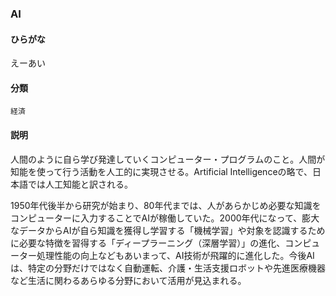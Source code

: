 <div style="display:none;">

## [あ行](securities-terms?id=あ行)
## [か行](securities-terms?id=か行)
## [さ行](securities-terms?id=さ行)
## [た行](securities-terms?id=た行)
## [な行](securities-terms?id=な行)
## [は行](securities-terms?id=は行)
## [ま行](securities-terms?id=ま行)
## [や行](securities-terms?id=や行)
## [ら行](securities-terms?id=ら行)
## [わ行](securities-terms?id=わ行)
## [英数字・記号](securities-terms?id=英数字・記号)

</div>

### AI

#### ひらがな

えーあい

#### 分類

`経済`

#### 説明

人間のように自ら学び発達していくコンピューター・プログラムのこと。人間が知能を使って行う活動を人工的に実現させる。Artificial Intelligenceの略で、日本語では人工知能と訳される。
 
1950年代後半から研究が始まり、80年代までは、人があらかじめ必要な知識をコンピューターに入力することでAIが稼働していた。2000年代になって、膨大なデータからAIが自ら知識を獲得し学習する「機械学習」や対象を認識するために必要な特徴を習得する「ディープラーニング（深層学習）」の進化、コンピューター処理性能の向上などもあいまって、AI技術が飛躍的に進化した。今後AIは、特定の分野だけではなく自動運転、介護・生活支援ロボットや先進医療機器など生活に関わるあらゆる分野において活用が見込まれる。

